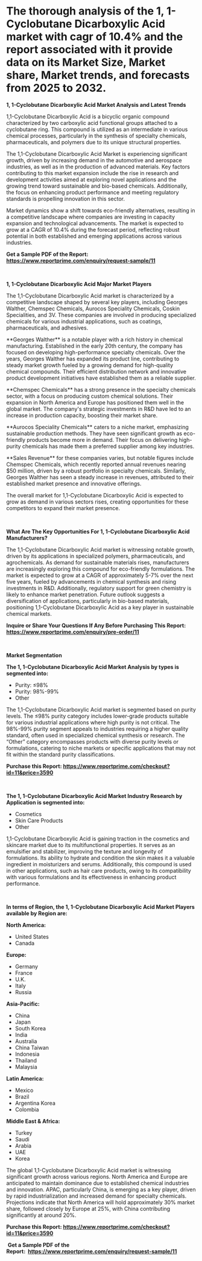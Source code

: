 <p><h1>The thorough analysis of the 1, 1-Cyclobutane Dicarboxylic Acid market with cagr of  10.4% and the report associated with it provide data on its Market Size, Market share, Market trends, and forecasts from 2025 to 2032.</h1></p><p><strong>1, 1-Cyclobutane Dicarboxylic Acid Market Analysis and Latest Trends</strong></p>
<p><p>1,1-Cyclobutane Dicarboxylic Acid is a bicyclic organic compound characterized by two carboxylic acid functional groups attached to a cyclobutane ring. This compound is utilized as an intermediate in various chemical processes, particularly in the synthesis of specialty chemicals, pharmaceuticals, and polymers due to its unique structural properties.</p><p>The 1,1-Cyclobutane Dicarboxylic Acid Market is experiencing significant growth, driven by increasing demand in the automotive and aerospace industries, as well as in the production of advanced materials. Key factors contributing to this market expansion include the rise in research and development activities aimed at exploring novel applications and the growing trend toward sustainable and bio-based chemicals. Additionally, the focus on enhancing product performance and meeting regulatory standards is propelling innovation in this sector.</p><p>Market dynamics show a shift towards eco-friendly alternatives, resulting in a competitive landscape where companies are investing in capacity expansion and technological advancements. The market is expected to grow at a CAGR of 10.4% during the forecast period, reflecting robust potential in both established and emerging applications across various industries.</p></p>
<p><strong>Get a Sample PDF of the Report:&nbsp; <a href="https://www.reportprime.com/enquiry/request-sample/11?utm_campaign=180&utm_medium=2&utm_source=Github&utm_content=ia&utm_term=14052025&utm_id=1-1-cyclobutane-dicarboxylic-acid">https://www.reportprime.com/enquiry/request-sample/11</a></strong></p>
<p>&nbsp;</p>
<p><strong>1, 1-Cyclobutane Dicarboxylic Acid Major Market Players</strong></p>
<p><p>The 1,1-Cyclobutane Dicarboxylic Acid market is characterized by a competitive landscape shaped by several key players, including Georges Walther, Chemspec Chemicals, Aurocos Speciality Chemicals, Coskin Specialities, and 3V. These companies are involved in producing specialized chemicals for various industrial applications, such as coatings, pharmaceuticals, and adhesives.</p><p>**Georges Walther** is a notable player with a rich history in chemical manufacturing. Established in the early 20th century, the company has focused on developing high-performance specialty chemicals. Over the years, Georges Walther has expanded its product line, contributing to steady market growth fueled by a growing demand for high-quality chemical compounds. Their efficient distribution network and innovative product development initiatives have established them as a reliable supplier.</p><p>**Chemspec Chemicals** has a strong presence in the specialty chemicals sector, with a focus on producing custom chemical solutions. Their expansion in North America and Europe has positioned them well in the global market. The company's strategic investments in R&D have led to an increase in production capacity, boosting their market share.</p><p>**Aurocos Speciality Chemicals** caters to a niche market, emphasizing sustainable production methods. They have seen significant growth as eco-friendly products become more in demand. Their focus on delivering high-purity chemicals has made them a preferred supplier among key industries.</p><p>**Sales Revenue** for these companies varies, but notable figures include Chemspec Chemicals, which recently reported annual revenues nearing $50 million, driven by a robust portfolio in specialty chemicals. Similarly, Georges Walther has seen a steady increase in revenues, attributed to their established market presence and innovative offerings. </p><p>The overall market for 1,1-Cyclobutane Dicarboxylic Acid is expected to grow as demand in various sectors rises, creating opportunities for these competitors to expand their market presence.</p></p>
<p>&nbsp;</p>
<p><strong>What Are The Key Opportunities For 1, 1-Cyclobutane Dicarboxylic Acid Manufacturers?</strong></p>
<p><p>The 1,1-Cyclobutane Dicarboxylic Acid market is witnessing notable growth, driven by its applications in specialized polymers, pharmaceuticals, and agrochemicals. As demand for sustainable materials rises, manufacturers are increasingly exploring this compound for eco-friendly formulations. The market is expected to grow at a CAGR of approximately 5-7% over the next five years, fueled by advancements in chemical synthesis and rising investments in R&D. Additionally, regulatory support for green chemistry is likely to enhance market penetration. Future outlook suggests a diversification of applications, particularly in bio-based materials, positioning 1,1-Cyclobutane Dicarboxylic Acid as a key player in sustainable chemical markets.</p></p>
<p><strong>Inquire or Share Your Questions If Any Before Purchasing This Report: <a href="https://www.reportprime.com/enquiry/pre-order/11?utm_campaign=180&utm_medium=2&utm_source=Github&utm_content=ia&utm_term=14052025&utm_id=1-1-cyclobutane-dicarboxylic-acid">https://www.reportprime.com/enquiry/pre-order/11</a></strong></p>
<p>&nbsp;</p>
<p><strong>Market Segmentation</strong></p>
<p><strong>The 1, 1-Cyclobutane Dicarboxylic Acid Market Analysis by types is segmented into:</strong></p>
<p><ul><li>Purity: ≤98%</li><li>Purity: 98%-99%</li><li>Other</li></ul></p>
<p><p>The 1,1-Cyclobutane Dicarboxylic Acid market is segmented based on purity levels. The ≤98% purity category includes lower-grade products suitable for various industrial applications where high purity is not critical. The 98%-99% purity segment appeals to industries requiring a higher quality standard, often used in specialized chemical synthesis or research. The “Other” category encompasses products with diverse purity levels or formulations, catering to niche markets or specific applications that may not fit within the standard purity classifications.</p></p>
<p><strong>Purchase this Report:&nbsp;<a href="https://www.reportprime.com/checkout?id=11&price=3590&utm_campaign=180&utm_medium=2&utm_source=Github&utm_content=ia&utm_term=14052025&utm_id=1-1-cyclobutane-dicarboxylic-acid">https://www.reportprime.com/checkout?id=11&price=3590</a></strong></p>
<p>&nbsp;</p>
<p><strong>The 1, 1-Cyclobutane Dicarboxylic Acid Market Industry Research by Application is segmented into:</strong></p>
<p><ul><li>Cosmetics</li><li>Skin Care Products</li><li>Other</li></ul></p>
<p><p>1,1-Cyclobutane Dicarboxylic Acid is gaining traction in the cosmetics and skincare market due to its multifunctional properties. It serves as an emulsifier and stabilizer, improving the texture and longevity of formulations. Its ability to hydrate and condition the skin makes it a valuable ingredient in moisturizers and serums. Additionally, this compound is used in other applications, such as hair care products, owing to its compatibility with various formulations and its effectiveness in enhancing product performance.</p></p>
<p>&nbsp;</p>
<p><strong>In terms of Region, the 1, 1-Cyclobutane Dicarboxylic Acid Market Players available by Region are:</strong></p>
<p>
    <p> <strong> North America: </strong>
        <ul>
            <li>United States</li>
            <li>Canada</li>
        </ul>
        </p> 
    <p> <strong> Europe: </strong>
        <ul>
            <li>Germany</li>
            <li>France</li>
            <li>U.K.</li>
            <li>Italy</li>
            <li>Russia</li>
        </ul>
        </p> 
    <p> <strong> Asia-Pacific: </strong>
        <ul>
            <li>China</li>
            <li>Japan</li>
            <li>South Korea</li>
            <li>India</li>
            <li>Australia</li>
            <li>China Taiwan</li>
            <li>Indonesia</li>
            <li>Thailand</li>
            <li>Malaysia</li>
        </ul>
        </p> 
    <p> <strong> Latin America: </strong>
        <ul>
            <li>Mexico</li>
            <li>Brazil</li>
            <li>Argentina Korea</li>
            <li>Colombia</li>
        </ul>
        </p> 
    <p> <strong> Middle East & Africa: </strong>
        <ul>
            <li>Turkey</li>
            <li>Saudi</li>
            <li>Arabia</li>
            <li>UAE</li>
            <li>Korea</li>
        </ul>
    </p>
    </p>
<p><p>The global 1,1-Cyclobutane Dicarboxylic Acid market is witnessing significant growth across various regions. North America and Europe are anticipated to maintain dominance due to established chemical industries and innovation. APAC, particularly China, is emerging as a key player, driven by rapid industrialization and increased demand for specialty chemicals. Projections indicate that North America will hold approximately 30% market share, followed closely by Europe at 25%, with China contributing significantly at around 20%.</p></p>
<p><strong>Purchase this Report: <a href="https://www.reportprime.com/checkout?id=11&price=3590&utm_campaign=180&utm_medium=2&utm_source=Github&utm_content=ia&utm_term=14052025&utm_id=1-1-cyclobutane-dicarboxylic-acid">https://www.reportprime.com/checkout?id=11&price=3590</a></strong></p>
<p>&nbsp;<strong>Get a Sample PDF of the Report:&nbsp;&nbsp;<a href="https://www.reportprime.com/enquiry/request-sample/11?utm_campaign=180&utm_medium=2&utm_source=Github&utm_content=ia&utm_term=14052025&utm_id=1-1-cyclobutane-dicarboxylic-acid">https://www.reportprime.com/enquiry/request-sample/11</a></strong></p>
<p><strong></strong></p>
<p><p></p><p></p><p></p></p>